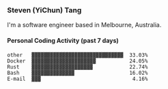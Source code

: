 ### Steven (YiChun) Tang

I'm a software engineer based in Melbourne, Australia.

#### Personal Coding Activity (past 7 days)
```
other   ▓▓▓▓▓▓▓▓▓▓▓▓▓▓▓▓▓▓▓▓▓▓▓▓▓▓▓▓▓▓  33.03%
Docker  ▓▓▓▓▓▓▓▓▓▓▓▓▓▓▓▓▓▓▓▓▓           24.05%
Rust    ▓▓▓▓▓▓▓▓▓▓▓▓▓▓▓▓▓▓▓▓            22.74%
Bash    ▓▓▓▓▓▓▓▓▓▓▓▓▓▓                  16.02%
E-mail  ▓▓▓                              4.16%
```
